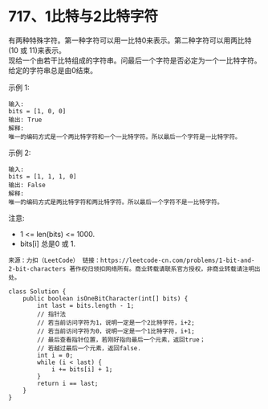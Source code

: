 717、1比特与2比特字符
===
有两种特殊字符。第一种字符可以用一比特0来表示。第二种字符可以用两比特(10 或 11)来表示。<br>
现给一个由若干比特组成的字符串。问最后一个字符是否必定为一个一比特字符。给定的字符串总是由0结束。<br>

示例 1:<br>
```
输入: 
bits = [1, 0, 0]
输出: True
解释: 
唯一的编码方式是一个两比特字符和一个一比特字符。所以最后一个字符是一比特字符。
```
示例 2:<br>
```
输入: 
bits = [1, 1, 1, 0]
输出: False
解释: 
唯一的编码方式是两比特字符和两比特字符。所以最后一个字符不是一比特字符。
```
注意:<br>
* 1 <= len(bits) <= 1000.
* bits[i] 总是0 或 1.

``
来源：力扣（LeetCode）
链接：https://leetcode-cn.com/problems/1-bit-and-2-bit-characters
著作权归领扣网络所有。商业转载请联系官方授权，非商业转载请注明出处。
``

```
class Solution {
    public boolean isOneBitCharacter(int[] bits) {
        int last = bits.length - 1;
        // 指针法
        // 若当前访问字符为1，说明一定是一个2比特字符，i+2;
        // 若当前访问字符为0，说明一定是一个1比特字符，i+1;
        // 最后查看指针位置，若刚好指向最后一个元素，返回true；
        // 若越过最后一个元素，返回false.
        int i = 0;
        while (i < last) {
            i += bits[i] + 1;
        }
        return i == last;
    }
}
```
